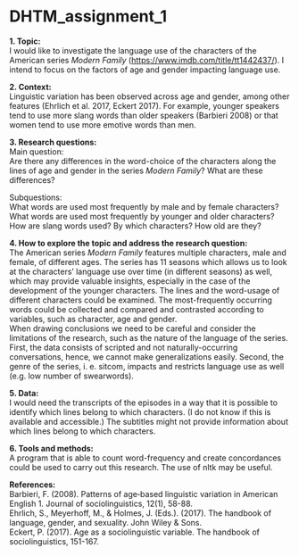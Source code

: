 # DHTM_assignment_1


**1. Topic:** <br>
I would like to investigate the language use of the characters of the American series *Modern Family* (https://www.imdb.com/title/tt1442437/). I intend to focus on the factors of age and gender impacting language use.

**2. Context:** <br>
Linguistic variation has been observed across age and gender, among other features (Ehrlich et al. 2017, Eckert 2017). For example, younger speakers tend to use more slang words than older speakers (Barbieri 2008) or that women tend to use more emotive words than men.

**3. Research questions:** <br>
Main question: <br>
Are there any differences in the word-choice of the characters along the lines of age and gender in the series *Modern Family*? What are these differences?

Subquestions: <br>
What words are used most frequently by male and by female characters? <br>
What words are used most frequently by younger and older characters? <br>
How are slang words used? By which characters? How old are they?

**4. How to explore the topic and address the research question:** <br>
The American series *Modern Family* features multiple characters, male and female, of different ages. The series has 11 seasons which allows us to look at the characters’ language use over time (in different seasons) as well, which may provide valuable insights, especially in the case of the development of the younger characters. The lines and the word-usage of different characters could  be examined. The most-frequently occurring words could be collected and compared and contrasted according to variables, such as character, age and gender. <br>
When drawing conclusions we need to be careful and consider the limitations of the research, such as the nature of the language of the series. First, the data consists of scripted and not naturally-occurring conversations, hence, we cannot make generalizations easily. Second, the genre of the series, i. e. sitcom, impacts and restricts language use as well (e.g. low number of swearwords).

**5. Data:** <br>
I would need the transcripts of the episodes in a way that it is possible to identify which lines belong to which characters. (I do not know if this is available and accessible.) The subtitles might not provide information about which lines belong to which characters.

**6. Tools and methods:** <br>
A program that is able to count word-frequency and create concordances could be used to carry out this research. The use of nltk may be useful.


**References:** <br>
Barbieri, F. (2008). Patterns of age‐based linguistic variation in American English 1. Journal of sociolinguistics, 12(1), 58-88. <br>
Ehrlich, S., Meyerhoff, M., & Holmes, J. (Eds.). (2017). The handbook of language, gender, and sexuality. John Wiley & Sons. <br>
Eckert, P. (2017). Age as a sociolinguistic variable. The handbook of sociolinguistics, 151-167.
